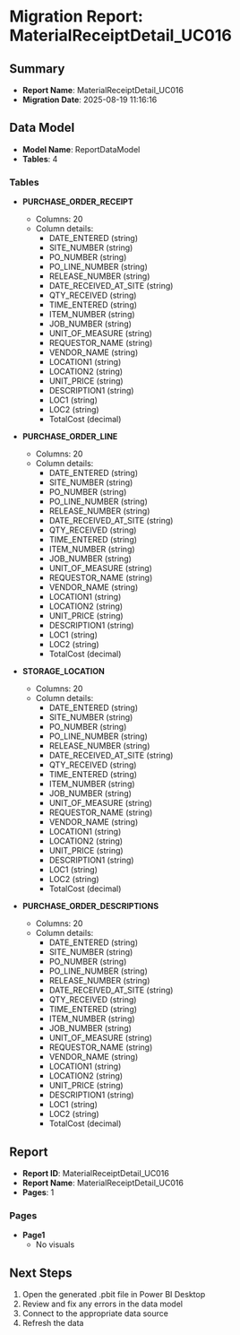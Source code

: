 # Migration Report: MaterialReceiptDetail_UC016

## Summary

- **Report Name**: MaterialReceiptDetail_UC016
- **Migration Date**: 2025-08-19 11:16:16

## Data Model

- **Model Name**: ReportDataModel
- **Tables**: 4

### Tables

- **PURCHASE_ORDER_RECEIPT**
  - Columns: 20
  - Column details:
    - DATE_ENTERED (string)
    - SITE_NUMBER (string)
    - PO_NUMBER (string)
    - PO_LINE_NUMBER (string)
    - RELEASE_NUMBER (string)
    - DATE_RECEIVED_AT_SITE (string)
    - QTY_RECEIVED (string)
    - TIME_ENTERED (string)
    - ITEM_NUMBER (string)
    - JOB_NUMBER (string)
    - UNIT_OF_MEASURE (string)
    - REQUESTOR_NAME (string)
    - VENDOR_NAME (string)
    - LOCATION1 (string)
    - LOCATION2 (string)
    - UNIT_PRICE (string)
    - DESCRIPTION1 (string)
    - LOC1 (string)
    - LOC2 (string)
    - TotalCost (decimal)

- **PURCHASE_ORDER_LINE**
  - Columns: 20
  - Column details:
    - DATE_ENTERED (string)
    - SITE_NUMBER (string)
    - PO_NUMBER (string)
    - PO_LINE_NUMBER (string)
    - RELEASE_NUMBER (string)
    - DATE_RECEIVED_AT_SITE (string)
    - QTY_RECEIVED (string)
    - TIME_ENTERED (string)
    - ITEM_NUMBER (string)
    - JOB_NUMBER (string)
    - UNIT_OF_MEASURE (string)
    - REQUESTOR_NAME (string)
    - VENDOR_NAME (string)
    - LOCATION1 (string)
    - LOCATION2 (string)
    - UNIT_PRICE (string)
    - DESCRIPTION1 (string)
    - LOC1 (string)
    - LOC2 (string)
    - TotalCost (decimal)

- **STORAGE_LOCATION**
  - Columns: 20
  - Column details:
    - DATE_ENTERED (string)
    - SITE_NUMBER (string)
    - PO_NUMBER (string)
    - PO_LINE_NUMBER (string)
    - RELEASE_NUMBER (string)
    - DATE_RECEIVED_AT_SITE (string)
    - QTY_RECEIVED (string)
    - TIME_ENTERED (string)
    - ITEM_NUMBER (string)
    - JOB_NUMBER (string)
    - UNIT_OF_MEASURE (string)
    - REQUESTOR_NAME (string)
    - VENDOR_NAME (string)
    - LOCATION1 (string)
    - LOCATION2 (string)
    - UNIT_PRICE (string)
    - DESCRIPTION1 (string)
    - LOC1 (string)
    - LOC2 (string)
    - TotalCost (decimal)

- **PURCHASE_ORDER_DESCRIPTIONS**
  - Columns: 20
  - Column details:
    - DATE_ENTERED (string)
    - SITE_NUMBER (string)
    - PO_NUMBER (string)
    - PO_LINE_NUMBER (string)
    - RELEASE_NUMBER (string)
    - DATE_RECEIVED_AT_SITE (string)
    - QTY_RECEIVED (string)
    - TIME_ENTERED (string)
    - ITEM_NUMBER (string)
    - JOB_NUMBER (string)
    - UNIT_OF_MEASURE (string)
    - REQUESTOR_NAME (string)
    - VENDOR_NAME (string)
    - LOCATION1 (string)
    - LOCATION2 (string)
    - UNIT_PRICE (string)
    - DESCRIPTION1 (string)
    - LOC1 (string)
    - LOC2 (string)
    - TotalCost (decimal)


## Report

- **Report ID**: MaterialReceiptDetail_UC016
- **Report Name**: MaterialReceiptDetail_UC016
- **Pages**: 1

### Pages

- **Page1**
  - No visuals


## Next Steps

1. Open the generated .pbit file in Power BI Desktop
2. Review and fix any errors in the data model
3. Connect to the appropriate data source
4. Refresh the data

